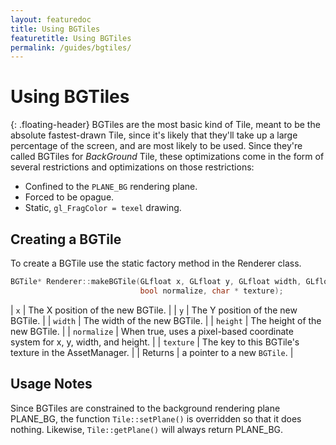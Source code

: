 ```yaml
---
layout: featuredoc
title: Using BGTiles
featuretitle: Using BGTiles
permalink: /guides/bgtiles/
---
```


Using BGTiles
=============
{: .floating-header}
BGTiles are the most basic kind of Tile, meant to be the absolute fastest-drawn Tile, since
it's likely that they'll take up a large percentage of the screen, and are most likely to
be used.
Since they're called BGTiles for _BackGround_ Tile, these optimizations come in the form of
several restrictions and optimizations on those restrictions:
- Confined to the ```PLANE_BG``` rendering plane.
- Forced to be opague.
- Static, ```gl_FragColor = texel``` drawing.

Creating a BGTile
-----------------
To create a BGTile use the static factory method in the Renderer class.

```cpp
BGTile* Renderer::makeBGTile(GLfloat x, GLfloat y, GLfloat width, GLfloat height,
                             bool normalize, char * texture);
```

| ```x``` | The X position of the new BGTile. |
| ```y``` | The Y position of the new BGTile. |
| ```width``` | The width of the new BGTile. |
| ```height``` | The height of the new BGTile. |
| ```normalize``` | When true, uses a pixel-based coordinate system for x, y, width, and height. |
| ```texture``` | The key to this BGTile's texture in the AssetManager. |
| Returns | a pointer to a new ```BGTile```. |

Usage Notes
-----------
Since BGTiles are constrained to the background rendering plane PLANE_BG, the function ```Tile::setPlane()``` is
overridden so that it does nothing. Likewise, ```Tile::getPlane()``` will always return PLANE_BG.
